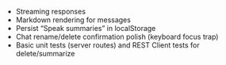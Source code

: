 - Streaming responses
- Markdown rendering for messages
- Persist “Speak summaries” in localStorage
- Chat rename/delete confirmation polish (keyboard focus trap)
- Basic unit tests (server routes) and REST Client tests for delete/summarize